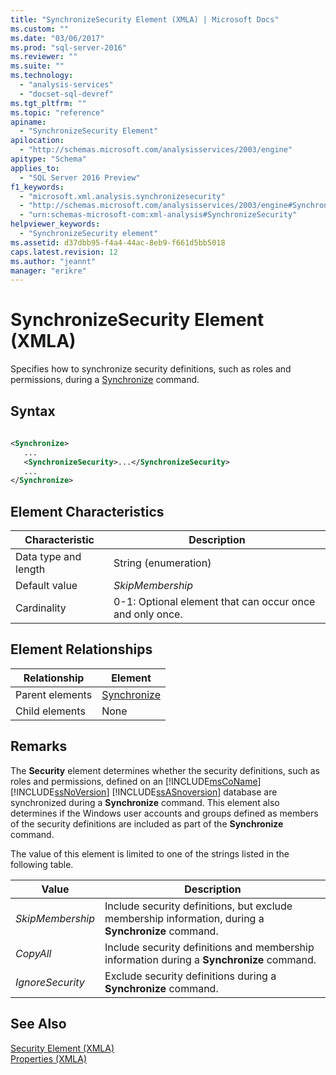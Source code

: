 ```yaml
---
title: "SynchronizeSecurity Element (XMLA) | Microsoft Docs"
ms.custom: ""
ms.date: "03/06/2017"
ms.prod: "sql-server-2016"
ms.reviewer: ""
ms.suite: ""
ms.technology: 
  - "analysis-services"
  - "docset-sql-devref"
ms.tgt_pltfrm: ""
ms.topic: "reference"
apiname: 
  - "SynchronizeSecurity Element"
apilocation: 
  - "http://schemas.microsoft.com/analysisservices/2003/engine"
apitype: "Schema"
applies_to: 
  - "SQL Server 2016 Preview"
f1_keywords: 
  - "microsoft.xml.analysis.synchronizesecurity"
  - "http://schemas.microsoft.com/analysisservices/2003/engine#SynchronizeSecurity"
  - "urn:schemas-microsoft-com:xml-analysis#SynchronizeSecurity"
helpviewer_keywords: 
  - "SynchronizeSecurity element"
ms.assetid: d37dbb95-f4a4-44ac-8eb9-f661d5bb5018
caps.latest.revision: 12
ms.author: "jeannt"
manager: "erikre"
---
```

# SynchronizeSecurity Element (XMLA)
  Specifies how to synchronize security definitions, such as roles and permissions, during a [Synchronize](../../../analysis-services/xmla/xml-elements-commands/synchronize-element-xmla.md) command.  
  
## Syntax  
  
```xml  
  
<Synchronize>  
   ...  
   <SynchronizeSecurity>...</SynchronizeSecurity>  
   ...  
</Synchronize>  
```  
  
## Element Characteristics  
  
|Characteristic|Description|  
|--------------------|-----------------|  
|Data type and length|String (enumeration)|  
|Default value|*SkipMembership*|  
|Cardinality|0-1: Optional element that can occur once and only once.|  
  
## Element Relationships  
  
|Relationship|Element|  
|------------------|-------------|  
|Parent elements|[Synchronize](../../../analysis-services/xmla/xml-elements-commands/synchronize-element-xmla.md)|  
|Child elements|None|  
  
## Remarks  
 The **Security** element determines whether the security definitions, such as roles and permissions, defined on an [!INCLUDE[msCoName](../../../a9notintoc/includes/msconame-md.md)] [!INCLUDE[ssNoVersion](../../../a9notintoc/includes/ssnoversion-md.md)] [!INCLUDE[ssASnoversion](../../../a9notintoc/includes/ssasnoversion-md.md)] database are synchronized during a **Synchronize** command. This element also determines if the Windows user accounts and groups defined as members of the security definitions are included as part of the **Synchronize** command.  
  
 The value of this element is limited to one of the strings listed in the following table.  
  
|Value|Description|  
|-----------|-----------------|  
|*SkipMembership*|Include security definitions, but exclude membership information, during a **Synchronize** command.|  
|*CopyAll*|Include security definitions and membership information during a **Synchronize** command.|  
|*IgnoreSecurity*|Exclude security definitions during a **Synchronize** command.|  
  
## See Also  
 [Security Element &#40;XMLA&#41;](../../../analysis-services/xmla/xml-elements-properties/security-element-xmla.md)   
 [Properties &#40;XMLA&#41;](../../../analysis-services/xmla/xml-elements-properties/xml-elements-properties.md)  
  
  